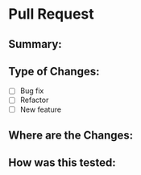 # Pull Request
## Summary:


## Type of Changes:
- [ ] Bug fix
- [ ] Refactor
- [ ] New feature

## Where are the Changes:


## How was this tested:

